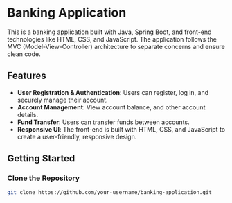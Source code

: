 # Banking Application

This is a banking application built with Java, Spring Boot, and front-end technologies like HTML, CSS, and JavaScript. The application follows the MVC (Model-View-Controller) architecture to separate concerns and ensure clean code.

## Features

- **User Registration & Authentication**: Users can register, log in, and securely manage their account.
- **Account Management**: View account balance, and other account details.
- **Fund Transfer**: Users can transfer funds between accounts.
- **Responsive UI**: The front-end is built with HTML, CSS, and JavaScript to create a user-friendly, responsive design.
## Getting Started

### Clone the Repository

```bash
git clone https://github.com/your-username/banking-application.git
